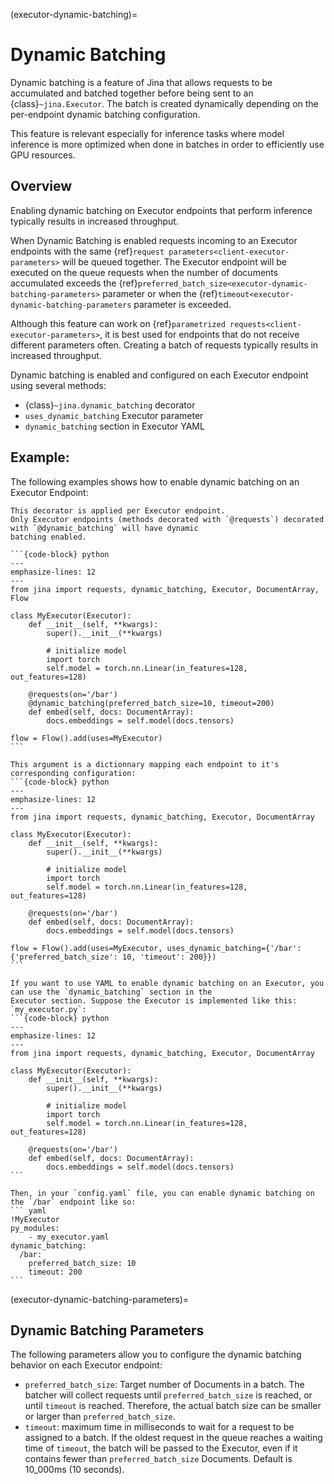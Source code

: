 (executor-dynamic-batching)=
# Dynamic Batching
Dynamic batching is a feature of Jina that allows requests to be accumulated and batched together before being sent to 
an {class}`~jina.Executor`. The batch is created dynamically depending on the per-endpoint dynamic batching configuration.

This feature is relevant especially for inference tasks where model inference is more optimized when done in batches in 
order to efficiently use GPU resources.

## Overview
Enabling dynamic batching on Executor endpoints that perform inference typically results in increased throughput. 

When Dynamic Batching is enabled requests incoming to an Executor endpoints with the same {ref}`request parameters<client-executor-parameters>`
will be queued together. The Executor endpoint will be executed on the queue requests when the number of documents 
accumulated exceeds the {ref}`preferred_batch_size<executor-dynamic-batching-parameters>` parameter or when the {ref}`timeout<executor-dynamic-batching-parameters` parameter is exceeded.

Although this feature can work on {ref}`parametrized requests<client-executor-parameters>`, it is best used for endpoints
that do not receive different parameters often.
Creating a batch of requests typically results in increased throughput.

Dynamic batching is enabled and configured on each Executor endpoint using several methods:
* {class}`~jina.dynamic_batching` decorator
* `uses_dynamic_batching` Executor parameter
* `dynamic_batching` section in Executor YAML

## Example:
The following examples shows how to enable dynamic batching on an Executor Endpoint:

````{tab} Using dynamic_batching Decorator
This decorator is applied per Executor endpoint.
Only Executor endpoints (methods decorated with `@requests`) decorated with `@dynamic_batching` will have dynamic 
batching enabled.

```{code-block} python
---
emphasize-lines: 12
---
from jina import requests, dynamic_batching, Executor, DocumentArray, Flow

class MyExecutor(Executor):
    def __init__(self, **kwargs):
        super().__init__(**kwargs)
        
        # initialize model
        import torch
        self.model = torch.nn.Linear(in_features=128, out_features=128)
    
    @requests(on='/bar')
    @dynamic_batching(preferred_batch_size=10, timeout=200)
    def embed(self, docs: DocumentArray):
        docs.embeddings = self.model(docs.tensors)

flow = Flow().add(uses=MyExecutor)
```
````

````{tab} Using uses_dynamic_batching argument
This argument is a dictionnary mapping each endpoint to it's corresponding configuration:
```{code-block} python
---
emphasize-lines: 12
---
from jina import requests, dynamic_batching, Executor, DocumentArray

class MyExecutor(Executor):
    def __init__(self, **kwargs):
        super().__init__(**kwargs)
        
        # initialize model
        import torch
        self.model = torch.nn.Linear(in_features=128, out_features=128)
    
    @requests(on='/bar')
    def embed(self, docs: DocumentArray):
        docs.embeddings = self.model(docs.tensors)
        
flow = Flow().add(uses=MyExecutor, uses_dynamic_batching={'/bar': {'preferred_batch_size': 10, 'timeout': 200}})
```
````

````{tab} Using YAML configuration
If you want to use YAML to enable dynamic batching on an Executor, you can use the `dynamic_batching` section in the 
Executor section. Suppose the Executor is implemented like this:
`my_executor.py`:
```{code-block} python
---
emphasize-lines: 12
---
from jina import requests, dynamic_batching, Executor, DocumentArray

class MyExecutor(Executor):
    def __init__(self, **kwargs):
        super().__init__(**kwargs)
        
        # initialize model
        import torch
        self.model = torch.nn.Linear(in_features=128, out_features=128)
    
    @requests(on='/bar')
    def embed(self, docs: DocumentArray):
        docs.embeddings = self.model(docs.tensors)
```

Then, in your `config.yaml` file, you can enable dynamic batching on the `/bar` endpoint like so:
``` yaml
!MyExecutor
py_modules:
    - my_executor.yaml
dynamic_batching:
  /bar:
    preferred_batch_size: 10
    timeout: 200
```
````

(executor-dynamic-batching-parameters)=
## Dynamic Batching Parameters
The following parameters allow you to configure the dynamic batching behavior on each Executor endpoint:
* `preferred_batch_size`: Target number of Documents in a batch. The batcher will collect requests until 
`preferred_batch_size` is reached, or until `timeout` is reached. Therefore, the actual batch size can be smaller or 
larger than `preferred_batch_size`.
* `timeout`:  maximum time in milliseconds to wait for a request to be assigned to a batch.
If the oldest request in the queue reaches a waiting time of `timeout`, the batch will be passed to the Executor, even 
if it contains fewer than `preferred_batch_size` Documents. Default is 10_000ms (10 seconds).
